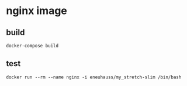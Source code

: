 # nginx image
## build
```
docker-compose build
```

## test
```
docker run --rm --name nginx -i eneuhauss/my_stretch-slim /bin/bash
```
